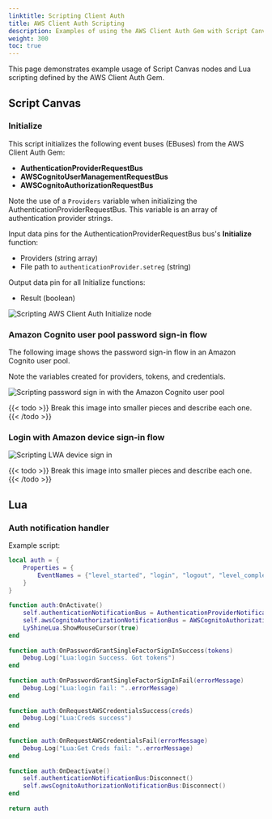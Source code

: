 ```yaml
---
linktitle: Scripting Client Auth
title: AWS Client Auth Scripting
description: Examples of using the AWS Client Auth Gem with Script Canvas and Lua in Open 3D Engine (O3DE).
weight: 300
toc: true
---
```


This page demonstrates example usage of Script Canvas nodes and Lua scripting defined by the AWS Client Auth Gem.

## Script Canvas

### Initialize

This script initializes the following event buses (EBuses) from the AWS Client Auth Gem:

* **AuthenticationProviderRequestBus**
* **AWSCognitoUserManagementRequestBus**
* **AWSCognitoAuthorizationRequestBus**

Note the use of a `Providers` variable when initializing the AuthenticationProviderRequestBus. This variable is an array of authentication provider strings.

Input data pins for the AuthenticationProviderRequestBus bus's **Initialize** function:

* Providers (string array)
* File path to `authenticationProvider.setreg` (string)

Output data pin for all Initialize functions:

* Result (boolean)

![Scripting AWS Client Auth Initialize node](/images/user-guide/gems/reference/aws/aws-client-auth/scripting-initialize.png)

### Amazon Cognito user pool password sign-in flow

The following image shows the password sign-in flow in an Amazon Cognito user pool.

Note the variables created for providers, tokens, and credentials.

![Scripting password sign in with the Amazon Cognito user pool](/images/user-guide/gems/reference/aws/aws-client-auth/scripting-password-sign-in.png)

{{< todo >}}
Break this image into smaller pieces and describe each one.
{{< /todo >}}

### Login with Amazon device sign-in flow

![Scripting LWA device sign in](/images/user-guide/gems/reference/aws/aws-client-auth/scripting-lwa-device-sign-in.png)

{{< todo >}}
Break this image into smaller pieces and describe each one.
{{< /todo >}}

## Lua

### Auth notification handler

Example script:

```lua
local auth = {
    Properties = {
        EventNames = {"level_started", "login", "logout", "level_completed"}
    }
}
 
function auth:OnActivate()
    self.authenticationNotificationBus = AuthenticationProviderNotificationBus.Connect(self)
    self.awsCognitoAuthorizationNotificationBus = AWSCognitoAuthorizationNotificationBus.Connect(self)
    LyShineLua.ShowMouseCursor(true)
end
 
function auth:OnPasswordGrantSingleFactorSignInSuccess(tokens)
    Debug.Log("Lua:login Success. Got tokens")
end
 
function auth:OnPasswordGrantSingleFactorSignInFail(errorMessage)
    Debug.Log("Lua:login fail: "..errorMessage)
end
 
function auth:OnRequestAWSCredentialsSuccess(creds)
    Debug.Log("Lua:Creds success")
end
 
function auth:OnRequestAWSCredentialsFail(errorMessage)
    Debug.Log("Lua:Get Creds fail: "..errorMessage)
end
 
function auth:OnDeactivate()   
    self.authenticationNotificationBus:Disconnect()
    self.awsCognitoAuthorizationNotificationBus:Disconnect()
end
 
return auth
```
